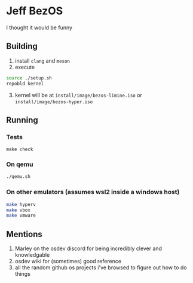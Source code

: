 # Jeff BezOS
I thought it would be funny

## Building
1. install `clang` and `meson`
2. execute
```sh
source ./setup.sh
repobld kernel
```
3. kernel will be at `install/image/bezos-limine.iso` or `install/image/bezos-hyper.iso`

## Running

### Tests
```
make check
```

### On qemu
```sh
./qemu.sh
```

### On other emulators (assumes wsl2 inside a windows host)
```sh
make hyperv
make vbox
make vmware
```

## Mentions
1. Marley on the osdev discord for being incredibly clever and knowledgable
2. osdev wiki for (sometimes) good reference
3. all the random github os projects i've browsed to figure out how to do things
